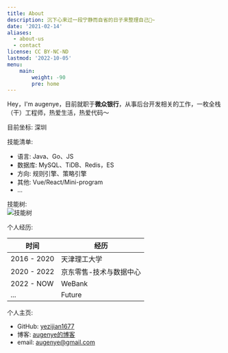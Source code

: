 ```yaml
---
title: About
description: 沉下心来过一段宁静而自省的日子来整理自己🥳~
date: '2021-02-14'
aliases:
  - about-us
  - contact
license: CC BY-NC-ND
lastmod: '2022-10-05'
menu:
    main: 
        weight: -90
        pre: home
---
```


Hey，I'm augenye，目前就职于**微众银行**，从事后台开发相关的工作，一枚全栈（干）工程师，热爱生活，热爱代码～

目前坐标: 深圳

技能清单:
* 语言: Java、Go、JS
* 数据库: MySQL、TiDB、Redis，ES
* 方向: 规则引擎、策略引擎
* 其他: Vue/React/Mini-program
* ...

技能树:  
![技能树](https://sleeve-dev.oss-cn-qingdao.aliyuncs.com/sleeve-dev/images/self/skill.png)

个人经历:

| 时间          | 经历          |
|-------------|-------------|
| 2016 - 2020 | 天津理工大学  |
| 2020 - 2022 | 京东零售-技术与数据中心 |
| 2022 - NOW  | WeBank      |
| ...         | Future      |

    
个人主页:

- GitHub: [yezijian1677](https://github.com/yezijian1677)
- 博客: [augenye的博客](http://sleeve.augenye.cn)
- email: augenye@gmail.com
